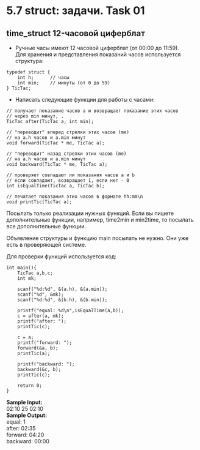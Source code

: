 # 5.7 struct: задачи. Task 01

## **time_struct 12-часовой циферблат**

* Ручные часы имеют 12 часовой циферблат (от 00:00 до 11:59).  
Для хранения и представления показаний часов используется структура:  

```// TicTac листинг
typedef struct {
    int h;      // часы
    int min;    // минуты (от 0 до 59)
} TicTac;
```  

* Написать следующие функции для работы с часами:  

```// функции листинг
// получает показание часов a и возвращает показание этих часов
// через min минут, .
TicTac after(TicTac a, int min);

// "переводит" вперед стрелки этих часов (me)
// на a.h часов и a.min минут
void forward(TicTac * me, TicTac a);

// "переводит" назад стрелки этих часов (me)
// на a.h часов и a.min минут
void backward(TicTac * me, TicTac a);

// проверяет совпадают ли показания часов a и b
// если совпадают, возвращает 1, если нет - 0
int isEqualTime(TicTac a, TicTac b);

// печатает показания этих часов в формате hh:mm\n
void printTic(TicTac a);
```  

Посылать только реализации нужных функций. Если вы пишете дополнительные функции, например, time2min и min2time, то посылать все дополнительные функции.  

Объявление структуры и функцию main посылать не нужно. Они уже есть в проверяющей системе.  

Для проверки функций используется код:  

```// функция main листинг
int main(){
    TicTac a,b,c;
    int mk;

    scanf("%d:%d", &(a.h), &(a.min));
    scanf("%d", &mk);
    scanf("%d:%d", &(b.h), &(b.min));

    printf("equal: %d\n",isEqualTime(a,b));
    c = after(a, mk);
    printf("after: ");
    printTic(c);

    c = a;
    printf("forward: ");
    forward(&a, b);
    printTic(a);

    printf("backward: ");
    backward(&c, b);
    printTic(c);

    return 0;
}
```  

**Sample Input:**  
02:10 25 02:10  
**Sample Output:**  
equal: 1  
after: 02:35  
forward: 04:20  
backward: 00:00  

